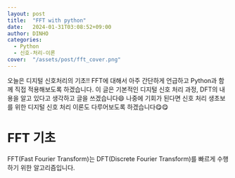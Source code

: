 ```yaml
---
layout: post
title:  "FFT with python"
date:   2024-01-31T03:08:52+09:00
author: DINHO
categories:
  - Python
  - 신호-처리-이론
cover:  "/assets/post/fft_cover.png"
---
```


오늘은 디지털 신호처리의 기초!! FFT에 대해서 아주 간단하게 언급하고 Python과 함께 직접 적용해보도록 하겠습니다. 이 글은 기본적인 디지털 신호 처리 과정, DFT의 내용을 알고 있다고 생각하고 글을 쓰겠습니다😄 나중에 기회가 된다면 신호 처리 생초보를 위한 디지털 신호 처리 이론도 다루어보도록 하겠습니다😋😋

# FFT 기초

FFT(Fast Fourier Transform)는 DFT(Discrete Fourier Transform)를 빠르게 수행하기 위한 알고리즘입니다.